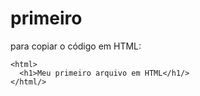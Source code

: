 # primeiro

para copiar o código em HTML:
```
<html>
  <h1>Meu primeiro arquivo em HTML</h1/>
</html/>
```
